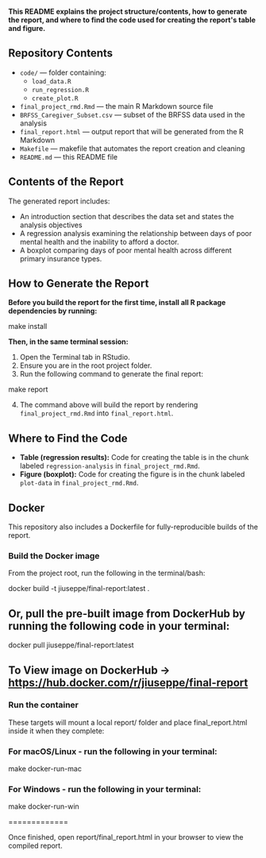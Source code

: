 **This README explains the project structure/contents, how to generate the report, and where to find the code used for creating the report's table and figure.**

## Repository Contents
- `code/` — folder containing:
  - `load_data.R`
  - `run_regression.R`
  - `create_plot.R`
- `final_project_rmd.Rmd` — the main R Markdown source file
- `BRFSS_Caregiver_Subset.csv` — subset of the BRFSS data used in the analysis
- `final_report.html` — output report that will be generated from the R Markdown
- `Makefile` — makefile that automates the report creation and cleaning
- `README.md` — this README file

## Contents of the Report

The generated report includes:

- An introduction section that describes the data set and states the analysis objectives
- A regression analysis examining the relationship between days of poor mental health and the inability to afford a doctor.
- A boxplot comparing days of poor mental health across different primary insurance types.

## How to Generate the Report

**Before you build the report for the first time, install all R package dependencies by running:**


make install


**Then, in the same terminal session:**

1. Open the Terminal tab in RStudio.
2. Ensure you are in the root project folder.
3. Run the following command to generate the final report:

make report

4. The command above will build the report by rendering `final_project_rmd.Rmd` into `final_report.html`.

## Where to Find the Code

- **Table (regression results):** Code for creating the table is in the chunk labeled `regression-analysis` in `final_project_rmd.Rmd`.
- **Figure (boxplot):** Code for creating the figure is in the chunk labeled `plot-data` in `final_project_rmd.Rmd`.


## Docker

This repository also includes a Dockerfile for fully-reproducible builds of the report.

### Build the Docker image

From the project root, run the following in the terminal/bash:

docker build -t jiuseppe/final-report:latest .

## Or, pull the pre-built image from DockerHub by running the following code in your terminal:

docker pull jiuseppe/final-report:latest


## To View image on DockerHub → https://hub.docker.com/r/jiuseppe/final-report


### Run the container
These targets will mount a local report/ folder and place final_report.html inside it when they complete:

### For macOS/Linux - run the following in your terminal:

make docker-run-mac

### For Windows - run the following in your terminal:

make docker-run-win

=============

Once finished, open report/final_report.html in your browser to view the compiled report.
